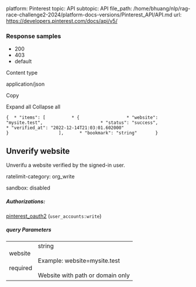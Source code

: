 platform: Pinterest
topic: API
subtopic: API
file_path: /home/bhuang/nlp/rag-race-challenge2-2024/platform-docs-versions/Pinterest_API/API.md
url: https://developers.pinterest.com/docs/api/v5/

### Response samples

* 200
* 403
* default

Content type

application/json

Copy

Expand all Collapse all

`{  * "items": [          * {                  * "website": "mysite.test",                      * "status": "success",                      * "verified_at": "2022-12-14T21:03:01.602000"                               }                   ],      * "bookmark": "string"       }`

## [](#operation/unverify_website/delete)Unverify website

Unverifu a website verified by the signed-in user.

ratelimit-category: org\_write

sandbox: disabled

##### Authorizations:

[pinterest\_oauth2](#section/Authentication/pinterest_oauth2) (`user_accounts:write`)

##### query Parameters

|     |     |
| --- | --- |
| website<br><br>required | string<br><br>Example: website=mysite.test<br><br>Website with path or domain only |